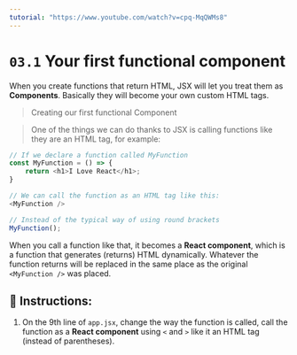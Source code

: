 ```yaml
---
tutorial: "https://www.youtube.com/watch?v=cpq-MqQWMs8"
---
```


# `03.1` Your first functional component

When you create functions that return HTML, JSX will let you treat them as **Components**. Basically they will become your own custom HTML tags.

> Creating our first functional Component

> One of the things we can do thanks to JSX is calling functions like they are an HTML tag, for example:

```js
// If we declare a function called MyFunction
const MyFunction = () => {
    return <h1>I Love React</h1>;
}

// We can call the function as an HTML tag like this:
<MyFunction />

// Instead of the typical way of using round brackets
MyFunction();
```

When you call a function like that, it becomes a **React component**, which is a function that generates (returns) HTML dynamically. Whatever the function returns will be replaced in the same place as the original `<MyFunction />` was placed.

## 📝 Instructions:

1. On the 9th line of `app.jsx`, change the way the function is called, call the function as a **React component** using `<` and `>` like it an HTML tag (instead of parentheses).
